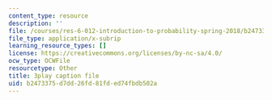 ```yaml
---
content_type: resource
description: ''
file: /courses/res-6-012-introduction-to-probability-spring-2018/b2473375d7dd26fd81fded74fbdb502a_XWKXOUvqC-U.srt
file_type: application/x-subrip
learning_resource_types: []
license: https://creativecommons.org/licenses/by-nc-sa/4.0/
ocw_type: OCWFile
resourcetype: Other
title: 3play caption file
uid: b2473375-d7dd-26fd-81fd-ed74fbdb502a
---
```

